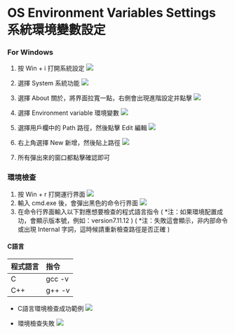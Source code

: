 # OS Environment Variables Settings 系統環境變數設定

### For Windows

1. 按 Win + i 打開系統設定 
![](image\winInfo_Index.png)

2. 選擇 System 系統功能 
![](image\winInfo_System.png)

3. 選擇 About 關於，將界面拉寬一點，右側會出現進階設定并點擊 
![](image\winInfo_Advanced.png)

4. 選擇 Environment variable 環境變數 
![](image\winInfo_Properties.png)

5. 選擇用戶欄中的 Path 路徑，然後點擊 Edit 編輯 
![](image\winInfo_EnvVar.png)

6. 右上角選擇 New 新增，然後貼上路徑 
![](image\winInfo_EnvVar-Edit.png)

7. 所有彈出來的窗口都點擊確認即可

### 環境檢查

1. 按 Win + r 打開運行界面 
![](image\run.png)
2. 輸入 cmd.exe 後，會彈出黑色的命令行界面 
![](image/cmdline.png)
3. 在命令行界面輸入以下對應想要檢查的程式語言指令
( *注：如果環境配置成功，會顯示版本號，例如：version7.11.12 )
( *注：失敗這會顯示，非内部命令 或出現 Internal 字詞，這時候請重新檢查路徑是否正確 )
#### C語言
|程式語言 |指令
|:----   |:----
| C      | gcc -v
| C++    | g++ -v

- C語言環境檢查成功範例 
![](image\C_EnvCheck.png)

- 環境檢查失敗 
![](image\CheckFail.png)
